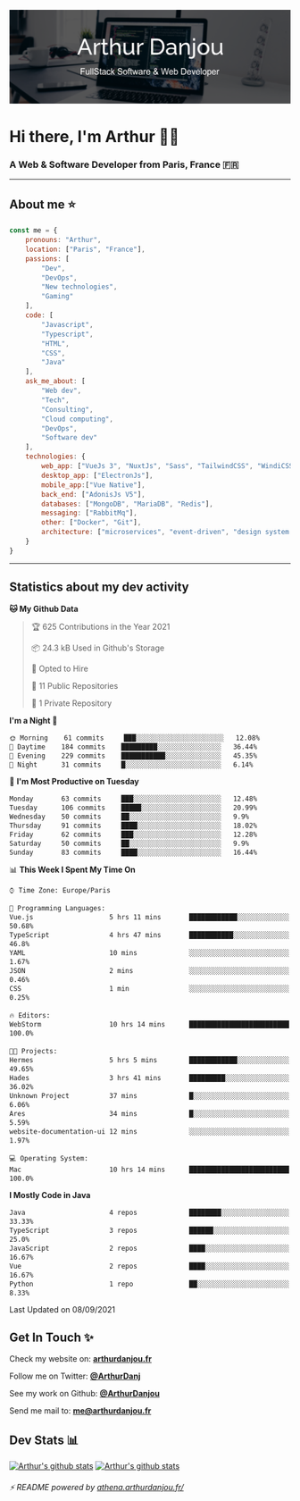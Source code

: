 ![Banner](./assets/Banner.png)

# Hi there, I'm Arthur 🙋‍♂️
### A Web & Software Developer from Paris, France 🇫🇷

---
## About me ⭐

```javascript
const me = {
    pronouns: "Arthur", 
    location: ["Paris", "France"],
    passions: [
        "Dev", 
        "DevOps", 
        "New technologies",
        "Gaming"
    ],
    code: [
        "Javascript", 
        "Typescript", 
        "HTML", 
        "CSS", 
        "Java"
    ],
    ask_me_about: [
        "Web dev", 
        "Tech", 
        "Consulting", 
        "Cloud computing", 
        "DevOps",
        "Software dev"
    ],
    technologies: {
        web_app: ["VueJs 3", "NuxtJs", "Sass", "TailwindCSS", "WindiCSS"],
        desktop_app: ["ElectronJs"],
        mobile_app:["Vue Native"],
        back_end: ["AdonisJs V5"],
        databases: ["MongoDB", "MariaDB", "Redis"],
        messaging: ["RabbitMq"],
        other: ["Docker", "Git"],
        architecture: ["microservices", "event-driven", "design system pattern"]
    }
}
```
---

## Statistics about my dev activity

<!--START_SECTION:waka-->
**🐱 My Github Data** 

> 🏆 625 Contributions in the Year 2021
 > 
> 📦 24.3 kB Used in Github's Storage 
 > 
> 💼 Opted to Hire
 > 
> 📜 11 Public Repositories 
 > 
> 🔑 1 Private Repository 
 > 
**I'm a Night 🦉** 

```text
🌞 Morning    61 commits     ███░░░░░░░░░░░░░░░░░░░░░░   12.08% 
🌆 Daytime    184 commits    █████████░░░░░░░░░░░░░░░░   36.44% 
🌃 Evening    229 commits    ███████████░░░░░░░░░░░░░░   45.35% 
🌙 Night      31 commits     █░░░░░░░░░░░░░░░░░░░░░░░░   6.14%

```
📅 **I'm Most Productive on Tuesday** 

```text
Monday       63 commits     ███░░░░░░░░░░░░░░░░░░░░░░   12.48% 
Tuesday      106 commits    █████░░░░░░░░░░░░░░░░░░░░   20.99% 
Wednesday    50 commits     ██░░░░░░░░░░░░░░░░░░░░░░░   9.9% 
Thursday     91 commits     ████░░░░░░░░░░░░░░░░░░░░░   18.02% 
Friday       62 commits     ███░░░░░░░░░░░░░░░░░░░░░░   12.28% 
Saturday     50 commits     ██░░░░░░░░░░░░░░░░░░░░░░░   9.9% 
Sunday       83 commits     ████░░░░░░░░░░░░░░░░░░░░░   16.44%

```


📊 **This Week I Spent My Time On** 

```text
⌚︎ Time Zone: Europe/Paris

💬 Programming Languages: 
Vue.js                   5 hrs 11 mins       ████████████░░░░░░░░░░░░░   50.68% 
TypeScript               4 hrs 47 mins       ███████████░░░░░░░░░░░░░░   46.8% 
YAML                     10 mins             ░░░░░░░░░░░░░░░░░░░░░░░░░   1.67% 
JSON                     2 mins              ░░░░░░░░░░░░░░░░░░░░░░░░░   0.46% 
CSS                      1 min               ░░░░░░░░░░░░░░░░░░░░░░░░░   0.25%

🔥 Editors: 
WebStorm                 10 hrs 14 mins      █████████████████████████   100.0%

🐱‍💻 Projects: 
Hermes                   5 hrs 5 mins        ████████████░░░░░░░░░░░░░   49.65% 
Hades                    3 hrs 41 mins       █████████░░░░░░░░░░░░░░░░   36.02% 
Unknown Project          37 mins             █░░░░░░░░░░░░░░░░░░░░░░░░   6.06% 
Ares                     34 mins             █░░░░░░░░░░░░░░░░░░░░░░░░   5.59% 
website-documentation-ui 12 mins             ░░░░░░░░░░░░░░░░░░░░░░░░░   1.97%

💻 Operating System: 
Mac                      10 hrs 14 mins      █████████████████████████   100.0%

```

**I Mostly Code in Java** 

```text
Java                     4 repos             ████████░░░░░░░░░░░░░░░░░   33.33% 
TypeScript               3 repos             ██████░░░░░░░░░░░░░░░░░░░   25.0% 
JavaScript               2 repos             ████░░░░░░░░░░░░░░░░░░░░░   16.67% 
Vue                      2 repos             ████░░░░░░░░░░░░░░░░░░░░░   16.67% 
Python                   1 repo              ██░░░░░░░░░░░░░░░░░░░░░░░   8.33%

```



 Last Updated on 08/09/2021
<!--END_SECTION:waka-->

## Get In Touch ✨
Check my website on: [**arthurdanjou.fr**](https://arthurdanjou.fr)

Follow me on Twitter: [**@ArthurDanj**](https://twitter.com/ArthurDanj)

See my work on Github: [**@ArthurDanjou**](https://github.com/ArthurDanjou)

Send me mail to: [**me@arthurdanjou.fr**](mailto:me@arthurdanjou.fr)

## Dev Stats 📊

[![Arthur's github stats](https://github-readme-stats.vercel.app/api?count_private=true&show_icons=true&theme=dracula&username=arthurdanjou)](https://github.com/anuraghazra/github-readme-stats)
[![Arthur's github stats](https://github-readme-stats.vercel.app/api/top-langs/?count_private=true&show_icons=true&theme=dracula&username=arthurdanjou&layout=compact)](https://github.com/anuraghazra/github-readme-stats)

###### ⚡ README powered by [athena.arthurdanjou.fr/](https://athena.arthurdanjou.fr)
